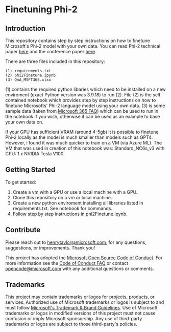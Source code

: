 # Finetuning Phi-2

## Introduction 
This repository contains step by step instructions on how to finetune Microsoft's Phi-2 model with your own data. You can read Phi-2 technical paper [here](https://www.microsoft.com/en-us/research/blog/phi-2-the-surprising-power-of-small-language-models/) and the conference paper [here](https://arxiv.org/abs/2306.11644).

There are three files included in this repository:

    (1) requirements.txt
    (2) phi2Finetune.ipynb
    (3) QnA_MSFT365.xlxx

(1) contains the required python libaries which need to be installed on a new enviroment (exact Python version was 3.9.18) to run (2). File (2) is the self contained notebook which provides step by step instructions on how to finetune Microsofts' Phi-2 language model using your own data. (3) is some sample data (taken from [Microsoft 365 FAQ](https://www.microsoft.com/en-us/microsoft-365/microsoft-365-for-home-and-school-faq)) which can be used to run in the notebook if you wish, otherwise it can be used as an example to base your own data on.

If your GPU has sufficient VRAM (around 4-5gb) it is possible to finetune Phi-2 locally as the model is much smaller than models such as GPT4. However, i found it was much quicker to train on a VM (via Azure ML). The VM that was used in creation of this notebook was: Standard_NC6s_v3 with GPU: 1 x NVIDIA Tesla V100.

## Getting Started
To get started:

1.  Create a vm with a GPU or use a local machine with a GPU.
2.  Clone this repository on a vm or local machine.
3.  Create a new python enviroment installing all libraries listed in requirements.txt. See notebook for commands.
4. Follow step by step instructions in phi2Finetune.ipynb.

## Contribute
Please reach out to henrytaylor@microsoft.com, for any questions, suggestions, or improvements. Thank you!

This project has adopted the [Microsoft Open Source Code of Conduct](https://opensource.microsoft.com/codeofconduct/).
For more information see the [Code of Conduct FAQ](https://opensource.microsoft.com/codeofconduct/faq/) or
contact [opencode@microsoft.com](mailto:opencode@microsoft.com) with any additional questions or comments.

## Trademarks

This project may contain trademarks or logos for projects, products, or services. Authorized use of Microsoft 
trademarks or logos is subject to and must follow 
[Microsoft's Trademark & Brand Guidelines](https://www.microsoft.com/en-us/legal/intellectualproperty/trademarks/usage/general).
Use of Microsoft trademarks or logos in modified versions of this project must not cause confusion or imply Microsoft sponsorship.
Any use of third-party trademarks or logos are subject to those third-party's policies.
